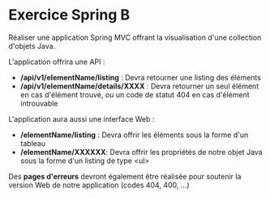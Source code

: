 # Exercice Spring B

Réaliser une application Spring MVC offrant la visualisation d'une collection d'objets Java.

L'application offrira une API :
- **/api/v1/elementName/listing** : Devra retourner une listing des éléments
- **/api/v1/elementName/details/XXXX** : Devra retourner un seul élément en cas d'élément trouvé, *ou* un code de statut 404 en cas d'élément introuvable

L'application aura aussi une interface Web :
- **/elementName/listing** : Devra offrir les éléments sous la forme d'un tableau
- **/elementName/XXXXXX**: Devra offrir les propriétés de notre objet Java sous la forme d'un listing de type \<ul>

Des **pages d'erreurs** devront également être réalisée pour soutenir la version Web de notre application (codes 404, 400, ...)